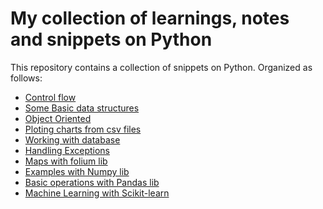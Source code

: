 # My collection of learnings, notes and snippets on Python

This repository contains a collection of snippets on Python.
Organized as follows:

* [Control flow](lacos_funcoes_recursos_etc)
* [Some Basic data structures](estruturas_de_dados_basicas)
* [Object Oriented](poo)
* [Ploting charts from csv files](arquivos_e_graficos)
* [Working with database](banco_de_dados)
* [Handling Exceptions](excecoes)
* [Maps with folium lib](lib_folium)
* [Examples with Numpy lib](lib_numpy)
* [Basic operations with Pandas lib](lib_pandas)
* [Machine Learning with Scikit-learn](lib_sklearn)

